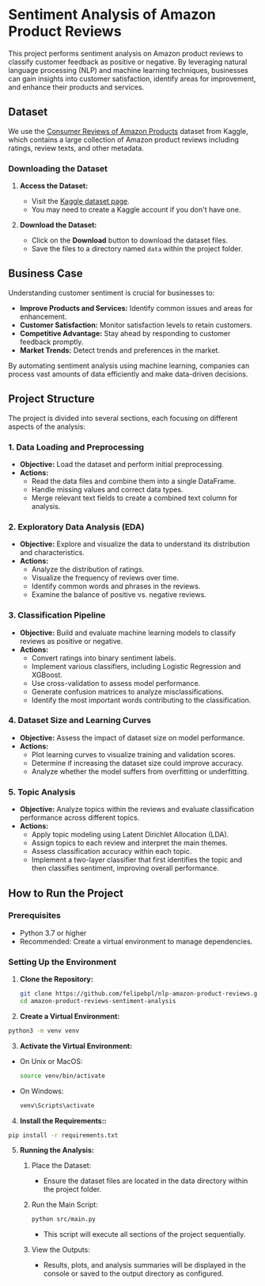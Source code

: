 # Sentiment Analysis of Amazon Product Reviews

This project performs sentiment analysis on Amazon product reviews to classify customer feedback as positive or negative. By leveraging natural language processing (NLP) and machine learning techniques, businesses can gain insights into customer satisfaction, identify areas for improvement, and enhance their products and services.

## Dataset

We use the [Consumer Reviews of Amazon Products](https://www.kaggle.com/datasets/datafiniti/consumer-reviews-of-amazon-products) dataset from Kaggle, which contains a large collection of Amazon product reviews including ratings, review texts, and other metadata.

### Downloading the Dataset

1. **Access the Dataset:**
   - Visit the [Kaggle dataset page](https://www.kaggle.com/datasets/datafiniti/consumer-reviews-of-amazon-products).
   - You may need to create a Kaggle account if you don't have one.

2. **Download the Dataset:**
   - Click on the **Download** button to download the dataset files.
   - Save the files to a directory named `data` within the project folder.

## Business Case

Understanding customer sentiment is crucial for businesses to:

- **Improve Products and Services:** Identify common issues and areas for enhancement.
- **Customer Satisfaction:** Monitor satisfaction levels to retain customers.
- **Competitive Advantage:** Stay ahead by responding to customer feedback promptly.
- **Market Trends:** Detect trends and preferences in the market.

By automating sentiment analysis using machine learning, companies can process vast amounts of data efficiently and make data-driven decisions.

## Project Structure

The project is divided into several sections, each focusing on different aspects of the analysis:

### 1. Data Loading and Preprocessing

- **Objective:** Load the dataset and perform initial preprocessing.
- **Actions:**
  - Read the data files and combine them into a single DataFrame.
  - Handle missing values and correct data types.
  - Merge relevant text fields to create a combined text column for analysis.

### 2. Exploratory Data Analysis (EDA)

- **Objective:** Explore and visualize the data to understand its distribution and characteristics.
- **Actions:**
  - Analyze the distribution of ratings.
  - Visualize the frequency of reviews over time.
  - Identify common words and phrases in the reviews.
  - Examine the balance of positive vs. negative reviews.

### 3. Classification Pipeline

- **Objective:** Build and evaluate machine learning models to classify reviews as positive or negative.
- **Actions:**
  - Convert ratings into binary sentiment labels.
  - Implement various classifiers, including Logistic Regression and XGBoost.
  - Use cross-validation to assess model performance.
  - Generate confusion matrices to analyze misclassifications.
  - Identify the most important words contributing to the classification.

### 4. Dataset Size and Learning Curves

- **Objective:** Assess the impact of dataset size on model performance.
- **Actions:**
  - Plot learning curves to visualize training and validation scores.
  - Determine if increasing the dataset size could improve accuracy.
  - Analyze whether the model suffers from overfitting or underfitting.

### 5. Topic Analysis

- **Objective:** Analyze topics within the reviews and evaluate classification performance across different topics.
- **Actions:**
  - Apply topic modeling using Latent Dirichlet Allocation (LDA).
  - Assign topics to each review and interpret the main themes.
  - Assess classification accuracy within each topic.
  - Implement a two-layer classifier that first identifies the topic and then classifies sentiment, improving overall performance.

## How to Run the Project

### Prerequisites

- Python 3.7 or higher
- Recommended: Create a virtual environment to manage dependencies.

### Setting Up the Environment

1. **Clone the Repository:**

   ```bash
   git clone https://github.com/felipebpl/nlp-amazon-product-reviews.git
   cd amazon-product-reviews-sentiment-analysis
   ```

2. **Create a Virtual Environment:**

  ```bash
  python3 -m venv venv
  ```

3. **Activate the Virtual Environment:**
  
- On Unix or MacOS:

  ```bash
  source venv/bin/activate
  ```

- On Windows:
  ```bash
  venv\Scripts\activate
  ```

4. **Install the Requirements::**
 
  ```bash
  pip install -r requirements.txt
  ```

5. **Running the Analysis:**

    1. Place the Dataset:
   

         - Ensure the dataset files are located in the data directory within the project folder.
   

    2. Run the Main Script:

         ```bash
         python src/main.py
         ```
         
         - This script will execute all sections of the project sequentially.
   
   

    3. View the Outputs:
   

         - Results, plots, and analysis summaries will be displayed in the console or saved to the output directory as configured.
